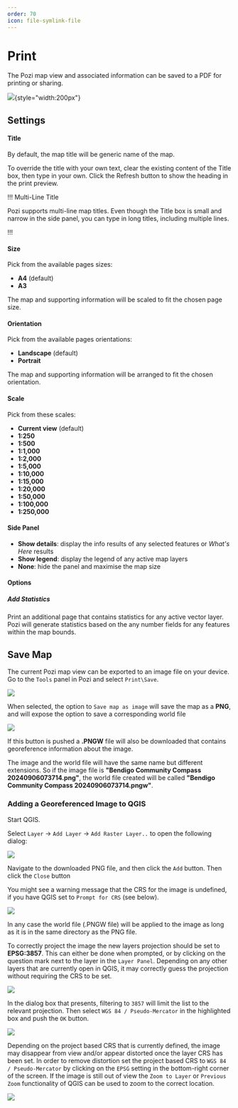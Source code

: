 ```yaml
---
order: 70
icon: file-symlink-file
---
```


# Print

The Pozi map view and associated information can be saved to a PDF for printing or sharing.

![](./img/print-map.png){style="width:200px"}

## Settings

#### Title

By default, the map title will be generic name of the map.

To override the title with your own text, clear the existing content of the Title box, then type in your own. Click the Refresh button to show the heading in the print preview.

!!! Multi-Line Title

Pozi supports multi-line map titles. Even though the Title box is small and narrow in the side panel, you can type in long titles, including multiple lines.

!!!

#### Size

Pick from the available pages sizes:

- **A4** (default)
- **A3**

The map and supporting information will be scaled to fit the chosen page size.

#### Orientation

Pick from the available pages orientations:

- **Landscape** (default)
- **Portrait**

The map and supporting information will be arranged to fit the chosen orientation.

#### Scale

Pick from these scales:

- **Current view** (default)
- **1:250**
- **1:500**
- **1:1,000**
- **1:2,000**
- **1:5,000**
- **1:10,000**
- **1:15,000**
- **1:20,000**
- **1:50,000**
- **1:100,000**
- **1:250,000**

#### Side Panel

- **Show details**: display the info results of any selected features or *What's Here* results
- **Show legend**: display the legend of any active map layers
- **None**: hide the panel and maximise the map size

#### Options

##### Add Statistics

Print an additional page that contains statistics for any active vector layer. Pozi will generate statistics based on the any number fields for any features within the map bounds.

## Save Map

The current Pozi map view can be exported to an image file on your device.  Go to the `Tools` panel in Pozi and select `Print\Save`.

![](./img/save-map-as-image.png)

When selected, the option to `Save map as image` will save the map as a **PNG**, and will expose the option to save a corresponding world file

![](./img/save-map-world-file.png)

If this button is pushed a **.PNGW** file will also be downloaded that contains georeference information about the image. 

The image and the world file will have the same name but different extensions. So if the image file is **"Bendigo Community Compass 20240906073714.png"**, the world file created will be called **"Bendigo Community Compass 20240906073714.pngw"**.

### Adding a Georeferenced Image to QGIS

Start QGIS.

Select `Layer` -> `Add Layer` -> `Add Raster Layer..` to open the following dialog:

![](./img/qgis-open-raster-layer.png)

Navigate to the downloaded PNG file, and then click the `Add` button.  Then click the `Close` button

You might see a warning message that the CRS for the image is undefined, if you have QGIS set to `Prompt for CRS` (see below).

![](./img/qgis-crs-settings.png)

In any case the world file (.PNGW file) will be applied to the image as long as it is in the same directory as the PNG file.

To correctly project the image the new layers projection should be set to **EPSG:3857**.  This can either be done when prompted, or by clicking on the question mark next to the layer in the `Layer Panel`.  Depending on any other layers that are currently open in QGIS, it may correctly guess the projection without requiring the CRS to be set.

![](./img/qgis-layer-without-projection.png)

In the dialog box that presents, filtering to `3857` will limit the list to the relevant projection.  Then select `WGS 84 / Pseudo-Mercator` in the highlighted box and push the `OK` button.

![](./img/qgis-select-crs.png)

Depending on the project based CRS that is currently defined, the image may disappear from view and/or appear distorted once the layer CRS has been set.  In order to remove distortion set the project based CRS to `WGS 84 / Pseudo-Mercator` by clicking on the `EPSG` setting in the bottom-right corner of the screen.  If the image is still out of view the `Zoom to Layer` or `Previous Zoom` functionality of QGIS can be used to zoom to the correct location.

![](./img/qgis-project-crs.png)
